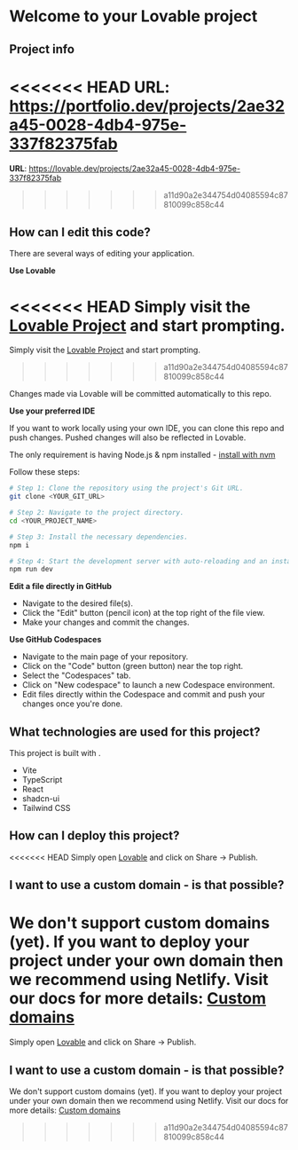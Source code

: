 # Welcome to your Lovable project

## Project info

<<<<<<< HEAD
**URL**: https://portfolio.dev/projects/2ae32a45-0028-4db4-975e-337f82375fab
=======
**URL**: https://lovable.dev/projects/2ae32a45-0028-4db4-975e-337f82375fab
>>>>>>> a11d90a2e344754d04085594c87810099c858c44

## How can I edit this code?

There are several ways of editing your application.

**Use Lovable**

<<<<<<< HEAD
Simply visit the [Lovable Project](https://portfolio.dev/projects/2ae32a45-0028-4db4-975e-337f82375fab) and start prompting.
=======
Simply visit the [Lovable Project](https://lovable.dev/projects/2ae32a45-0028-4db4-975e-337f82375fab) and start prompting.
>>>>>>> a11d90a2e344754d04085594c87810099c858c44

Changes made via Lovable will be committed automatically to this repo.

**Use your preferred IDE**

If you want to work locally using your own IDE, you can clone this repo and push changes. Pushed changes will also be reflected in Lovable.

The only requirement is having Node.js & npm installed - [install with nvm](https://github.com/nvm-sh/nvm#installing-and-updating)

Follow these steps:

```sh
# Step 1: Clone the repository using the project's Git URL.
git clone <YOUR_GIT_URL>

# Step 2: Navigate to the project directory.
cd <YOUR_PROJECT_NAME>

# Step 3: Install the necessary dependencies.
npm i

# Step 4: Start the development server with auto-reloading and an instant preview.
npm run dev
```

**Edit a file directly in GitHub**

- Navigate to the desired file(s).
- Click the "Edit" button (pencil icon) at the top right of the file view.
- Make your changes and commit the changes.

**Use GitHub Codespaces**

- Navigate to the main page of your repository.
- Click on the "Code" button (green button) near the top right.
- Select the "Codespaces" tab.
- Click on "New codespace" to launch a new Codespace environment.
- Edit files directly within the Codespace and commit and push your changes once you're done.

## What technologies are used for this project?

This project is built with .

- Vite
- TypeScript
- React
- shadcn-ui
- Tailwind CSS

## How can I deploy this project?

<<<<<<< HEAD
Simply open [Lovable](https://portfolio.dev/projects/2ae32a45-0028-4db4-975e-337f82375fab) and click on Share -> Publish.

## I want to use a custom domain - is that possible?

We don't support custom domains (yet). If you want to deploy your project under your own domain then we recommend using Netlify. Visit our docs for more details: [Custom domains](https://docs.portfolio.dev/tips-tricks/custom-domain/)
=======
Simply open [Lovable](https://lovable.dev/projects/2ae32a45-0028-4db4-975e-337f82375fab) and click on Share -> Publish.

## I want to use a custom domain - is that possible?

We don't support custom domains (yet). If you want to deploy your project under your own domain then we recommend using Netlify. Visit our docs for more details: [Custom domains](https://docs.lovable.dev/tips-tricks/custom-domain/)
>>>>>>> a11d90a2e344754d04085594c87810099c858c44
